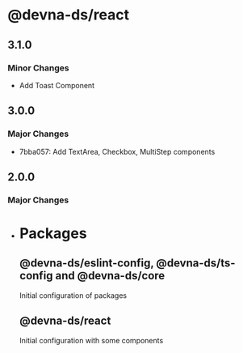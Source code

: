 # @devna-ds/react

## 3.1.0

### Minor Changes

- Add Toast Component

## 3.0.0

### Major Changes

- 7bba057: Add TextArea, Checkbox, MultiStep components

## 2.0.0

### Major Changes

- # Packages

  ## @devna-ds/eslint-config, @devna-ds/ts-config and @devna-ds/core

  Initial configuration of packages

  ## @devna-ds/react

  Initial configuration with some components
